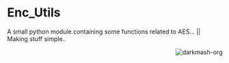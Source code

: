 # Enc_Utils
A small python module containing some functions related to AES... || Making stuff simple..
<p align="right"> <img src="https://komarev.com/ghpvc/?username=merwin-enc-utils&label=Project%20views&color=0e75b6&style=flat" alt="darkmash-org" /> </p>
